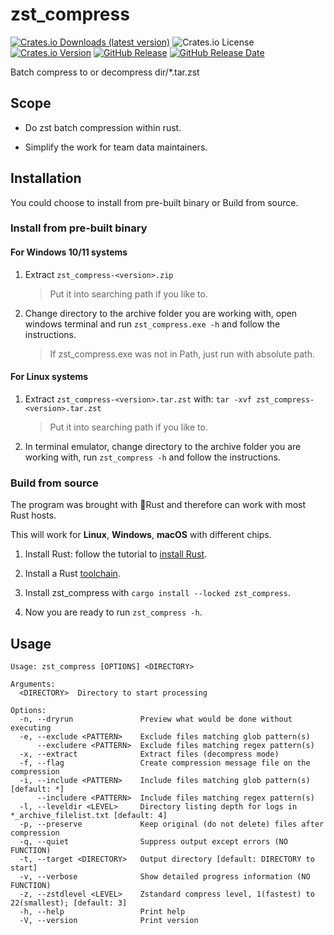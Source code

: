 # zst_compress

[![Crates.io Downloads (latest version)](https://img.shields.io/crates/dv/zst_compress)](https://crates.io/crates/zst_compress)
![Crates.io License](https://img.shields.io/crates/l/zst_compress)
[![Crates.io Version](https://img.shields.io/crates/v/zst_compress)](https://crates.io/crates/zst_compress)
[![GitHub Release](https://img.shields.io/github/v/release/Zelin2001/zst_compress)](https://github.com/Zelin2001/zst_compress)
[![GitHub Release Date](https://img.shields.io/github/release-date/Zelin2001/zst_compress)](https://github.com/Zelin2001/zst_compress)

Batch compress to or decompress dir/\*.tar.zst

## Scope

- Do zst batch compression within rust.

- Simplify the work for team data maintainers.

## Installation

You could choose to install from pre-built binary or Build from source.

### Install from pre-built binary

#### For Windows 10/11 systems

1. Extract `zst_compress-<version>.zip`

   > Put it into searching path if you like to.

2. Change directory to the archive folder you are working with,
   open windows terminal and run `zst_compress.exe -h` and follow the instructions.

   > If zst_compress.exe was not in Path, just run with absolute path.

#### For Linux systems

1. Extract `zst_compress-<version>.tar.zst` with:
   `tar -xvf zst_compress-<version>.tar.zst`

   > Put it into searching path if you like to.

2. In terminal emulator, change directory to the archive folder you are working with,
   run `zst_compress -h` and follow the instructions.

### Build from source

The program was brought with 🦀Rust and therefore can work with most Rust hosts.

This will work for **Linux**, **Windows**, **macOS** with different chips.

1. Install Rust: follow the tutorial to
   [install Rust](https://www.rust-lang.org/tools/install).

2. Install a Rust [toolchain](https://rust-lang.github.io/rustup/concepts/toolchains.html).

3. Install zst_compress with `cargo install --locked zst_compress`.

4. Now you are ready to run `zst_compress -h`.

## Usage

```
Usage: zst_compress [OPTIONS] <DIRECTORY>

Arguments:
  <DIRECTORY>  Directory to start processing

Options:
  -n, --dryrun               Preview what would be done without executing
  -e, --exclude <PATTERN>    Exclude files matching glob pattern(s)
      --excludere <PATTERN>  Exclude files matching regex pattern(s)
  -x, --extract              Extract files (decompress mode)
  -f, --flag                 Create compression message file on the compression
  -i, --include <PATTERN>    Include files matching glob pattern(s) [default: *]
      --includere <PATTERN>  Include files matching regex pattern(s)
  -l, --leveldir <LEVEL>     Directory listing depth for logs in *_archive_filelist.txt [default: 4]
  -p, --preserve             Keep original (do not delete) files after compression
  -q, --quiet                Suppress output except errors (NO FUNCTION)
  -t, --target <DIRECTORY>   Output directory [default: DIRECTORY to start]
  -v, --verbose              Show detailed progress information (NO FUNCTION)
  -z, --zstdlevel <LEVEL>    Zstandard compress level, 1(fastest) to 22(smallest); [default: 3]
  -h, --help                 Print help
  -V, --version              Print version
```